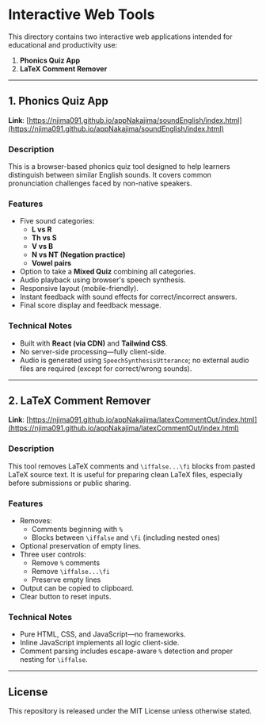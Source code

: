 # Interactive Web Tools

This directory contains two interactive web applications intended for educational and productivity use:

1. **Phonics Quiz App**
2. **LaTeX Comment Remover**

---

## 1. Phonics Quiz App

**Link**: [https://njima091.github.io/appNakajima/soundEnglish/index.html](https://njima091.github.io/appNakajima/soundEnglish/index.html)

### Description

This is a browser-based phonics quiz tool designed to help learners distinguish between similar English sounds. It covers common pronunciation challenges faced by non-native speakers.

### Features

- Five sound categories:
  - **L vs R**
  - **Th vs S**
  - **V vs B**
  - **N vs NT (Negation practice)**
  - **Vowel pairs**
- Option to take a **Mixed Quiz** combining all categories.
- Audio playback using browser's speech synthesis.
- Responsive layout (mobile-friendly).
- Instant feedback with sound effects for correct/incorrect answers.
- Final score display and feedback message.

### Technical Notes

- Built with **React (via CDN)** and **Tailwind CSS**.
- No server-side processing—fully client-side.
- Audio is generated using `SpeechSynthesisUtterance`; no external audio files are required (except for correct/wrong sounds).

---

## 2. LaTeX Comment Remover

**Link**: [https://njima091.github.io/appNakajima/latexCommentOut/index.html](https://njima091.github.io/appNakajima/latexCommentOut/index.html)

### Description

This tool removes LaTeX comments and `\iffalse...\fi` blocks from pasted LaTeX source text. It is useful for preparing clean LaTeX files, especially before submissions or public sharing.

### Features

- Removes:
  - Comments beginning with `%`
  - Blocks between `\iffalse` and `\fi` (including nested ones)
- Optional preservation of empty lines.
- Three user controls:
  - Remove `%` comments
  - Remove `\iffalse...\fi`
  - Preserve empty lines
- Output can be copied to clipboard.
- Clear button to reset inputs.

### Technical Notes

- Pure HTML, CSS, and JavaScript—no frameworks.
- Inline JavaScript implements all logic client-side.
- Comment parsing includes escape-aware `%` detection and proper nesting for `\iffalse`.

---

## License

This repository is released under the MIT License unless otherwise stated.

